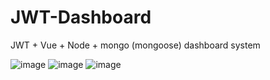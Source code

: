 # JWT-Dashboard
JWT + Vue + Node + mongo (mongoose) dashboard system

![image](https://user-images.githubusercontent.com/33514521/129781221-7050c83e-e692-4669-abd3-74ee2d84dfb3.png)
![image](https://user-images.githubusercontent.com/33514521/129781277-db2b00e6-8cc8-4d1a-a229-ef0ffd1bc9f5.png)
![image](https://user-images.githubusercontent.com/33514521/129781310-70912add-0069-4a09-b6b1-7d8a0b3771ee.png)

